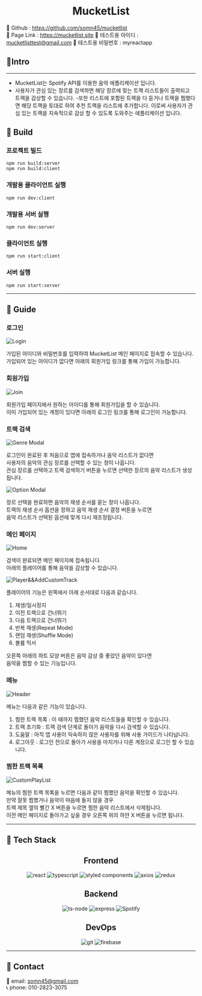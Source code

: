 <center>
<h1>MucketList</h1>
</center>

🔗 Github : https://github.com/somn45/mucketlist  
🔗 Page Link : https://mucketlist.site
🧩 테스트용 아이디 : mucketlisttest@gmail.com
🧩 테스트용 비밀번호 : myreactapp

## 🎉Intro

---

- MucketList는 Spotify API를 이용한 음악 에플리케이션 입니다.
- 사용자가 관심 있는 장르를 검색하면 해당 장르에 맞는 트랙 리스트들이 출력되고 트랙을 감상할 수 있습니다. -또한 리스트에 포함된 트랙을 다 듣거나 트랙을 찜했다면 해당 트랙을 토대로 하여 추천 트랙을 리스트에 추가합니다. 이로써 사용자가 관심 있는 트랙을 지속적으로 감상 할 수 있도록 도와주는 에플리케이션 입니다.

## 💾 Build

### 프로젝트 빌드

```
npm run build:server
npm run build:client
```

### 개발용 클라이언트 실행

```
npm run dev:client
```

### 개발용 서버 실행

```
npm run dev:server
```

### 클라이언트 실행

```
npm run start:client
```

### 서버 실행

```
npm run start:server
```

---

## 📕 Guide

### 로그인

![Login](./image/login.PNG)

가입된 아이디와 비밀번호를 입력하여 MucketList 메인 페이지로 접속할 수 있습니다.  
가입되어 있는 아이디가 없다면 아래의 회원가입 링크를 통해 가입이 가능합니다.

### 회원가입

![Join](./image/join.PNG)

회원가입 페이지에서 원하는 아이디를 통해 회원가입을 할 수 있습니다.  
이미 가입되어 있는 계정이 있다면 아래의 로그인 링크를 통해 로그인이 가능합니다.

### 트랙 검색

![Genre Modal](./image/genre.PNG)

로그인이 완료된 후 처음으로 앱에 접속하거나 음악 리스트가 없다면  
사용자의 음악의 관심 장르를 선택할 수 있는 창이 나옵니다.  
관심 장르를 선택하고 트랙 검색하기 버튼을 누르면 선택한 장르의 음악 리스트가 생성됩니다.

![Option Modal](./image/option.PNG)

장르 선택을 완료하면 음악의 재생 순서를 묻는 창이 나옵니다.  
트랙의 재생 순서 옵션을 정하고 음악 재생 순서 결정 버튼을 누르면  
음악 리스트가 선택된 옵션에 맞게 다시 재조정됩니다.

### 메인 페이지

![Home](./image/main.PNG)

검색이 완료되면 메인 페이지에 접속됩니다.  
아래의 플레이어를 통해 음악을 감상할 수 있습니다.

![Player&&AddCustomTrack](./image/player_and_addcustomtrack.PNG)

플레이어의 기능은 왼쪽에서 아래 순서대로 다음과 같습니다.

1. 재생/일시정지
2. 이전 트랙으로 건너뛰기
3. 다음 트랙으로 건너뛰기
4. 반복 재생(Repeat Mode)
5. 랜덤 재생(Shuffle Mode)
6. 볼륨 믹서

오른쪽 아래의 하트 모양 버튼은 음악 감상 중 좋았던 음악이 있다면  
음악을 찜할 수 있는 기능입니다.

### 메뉴

![Header](./image/menu.PNG)

메뉴는 다음과 같은 기능이 있습니다.

1. 찜한 트랙 목록 : 이 때까지 찜했던 음악 리스트들을 확인할 수 있습니다.
2. 트랙 초기화 : 트랙 검색 단계로 돌아가 음악을 다시 검색할 수 있습니다.
3. 도움말 : 아직 앱 사용이 익숙하지 않은 사용자를 위해 사용 가이드가 나타납니다.
4. 로그아웃 : 로그인 전으로 돌아가 사용을 마치거나 다른 계정으로 로그인 할 수 있습니다.

### 찜한 트랙 목록

![CustomPlayList](./image/customplaylist.PNG)

메뉴의 찜한 트랙 목록을 누르면 다음과 같이 찜했던 음악을 확인할 수 있습니다.  
만약 잘못 찜했거나 음악이 마음에 들지 않을 경우  
트랙 제목 옆의 빨간 X 버튼을 누르면 찜한 음악 리스트에서 삭제됩니다.  
이전 메인 페이지로 돌아가고 싶을 경우 오른쪽 위의 하얀 X 버튼을 누르면 됩니다.

---

## 🔧 Tech Stack

<center><h2>Frontend</h2></center>

<center>
<img alt="react" src ="https://img.shields.io/badge/react-61DAFB.svg?&style=for-the-badge&logo=react&logoColor=black"/>
<img alt="typescript" src ="https://img.shields.io/badge/typescript-3178C6.svg?&style=for-the-badge&logo=typescript&logoColor=white"/>
<img alt="styled components" src ="https://img.shields.io/badge/styled components-DB7093.svg?&style=for-the-badge&logo=styled components&logoColor=white"/>
<img alt="axios" src ="https://img.shields.io/badge/axios-5A29E4.svg?&style=for-the-badge&logo=axios&logoColor=white"/>
<img alt="redux" src ="https://img.shields.io/badge/redux-764ABC.svg?&style=for-the-badge&logo=redux&logoColor=white"/>
</center>

<center><h2>Backend</h2></center>

<center>
<img alt="ts-node" src ="https://img.shields.io/badge/tsnode-3178C6.svg?&style=for-the-badge&logo=ts-node&logoColor=white"/>
<img alt="express" src ="https://img.shields.io/badge/express-000000.svg?&style=for-the-badge&logo=express&logoColor=white"/>
<img alt="Spotify" src ="https://img.shields.io/badge/SpotifyApi-1DB954.svg?&style=for-the-badge&logo=Spotify&logoColor=white"/>
</center>

<center><h2>DevOps</h2></center>

<center>
<img alt="git" src ="https://img.shields.io/badge/git-F05032.svg?&style=for-the-badge&logo=git&logoColor=white"/>
<img alt="firebase" src ="https://img.shields.io/badge/firebase-FFCA28.svg?&style=for-the-badge&logo=firebase&logoColor=black"/>
</center>

---

## 📱 Contact

📧 email: somn45@gmail.com  
📞 phone: 010-2823-3075

